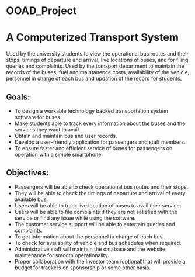 # OOAD_Project

****A Computerized Transport System****
=======================================


Used by the university students to view the operational bus routes and their stops, timings of departure and arrival, live locations of buses, and for filing queries and complaints. Used by the transport department to maintain the records of the buses, fuel and maintanence costs, availability of the vehicle, personnel in charge of each bus and updation of the record for students.

**Goals:** 
-----------
 
- To design a workable technology backed transportation system software for buses. 
- Make students able to track every information about the buses and the services they want to avail. 
- Obtain and maintain bus  and user records. 
- Develop a user-friendly application for passengers and staff members. 
- To ensure faster and efficient service of buses for passengers on operation with a simple smartphone. 
 
**Objectives:**
--------------
 
- Passengers will be able to check operational bus routes and their stops. 
- They will be able to check the timings of departure and arrival of every available bus. 
- Users will be able to track live location of buses to avail their service. 
- Users will be able to file complaints if they are not satisfied with the service or find any issue while using the software. 
- The customer service support will be able to entertain queries and complaints.  
- To get information about the personnel in charge of each bus. 
- To check for availability of vehicle and bus schedules when required. 
- Administrative staff will maintain the database and the website maintenance for smooth operationality. 
- Proper collaboration with the investor team (optional)that will provide a budget  for trackers on sponsorship or some other basis.

	
	
	
	
